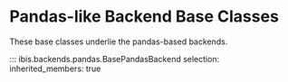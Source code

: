 # Pandas-like Backend Base Classes

These base classes underlie the pandas-based backends.

<!-- prettier-ignore-start -->
::: ibis.backends.pandas.BasePandasBackend
    selection:
      inherited_members: true
<!-- prettier-ignore-end -->
